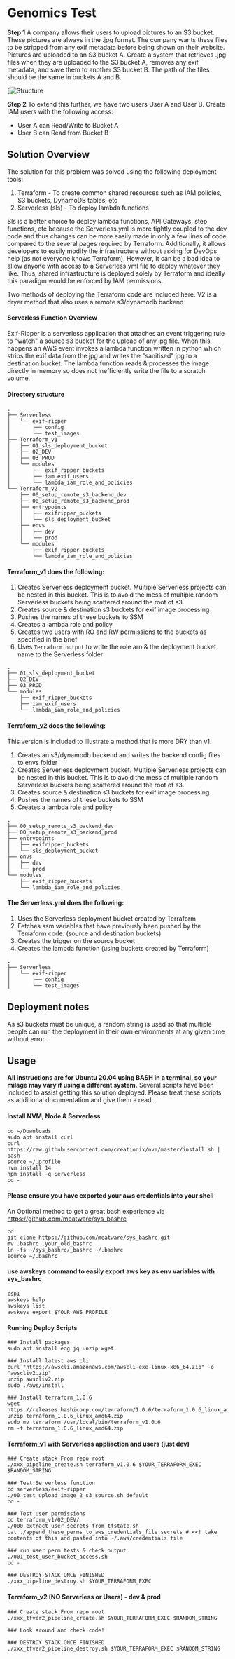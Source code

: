 # Genomics Test
**Step 1**
A company allows their users to upload pictures to an S3 bucket. These pictures are always in the .jpg format.
The company wants these files to be stripped from any exif metadata before being shown on their website.
Pictures are uploaded to an S3 bucket A.
Create a system that retrieves .jpg files when they are uploaded to the S3 bucket A, removes any exif metadata,
and save them to another S3 bucket B. The path of the files should be the same in buckets A and B.

[![Structure](https://i.ibb.co/j3yJSjc/image-structure.png)

**Step 2**
To extend this further, we have two users User A and User B. Create IAM users with the following access:
* User A can Read/Write to Bucket A
* User B can Read from Bucket B

## Solution Overview
The solution for this problem was solved using the following deployment tools:
1. Terraform - To create common shared resources such as IAM policies, S3 buckets, DynamoDB tables, etc
2. Serverless (sls) - To deploy lambda functions

Sls is a better choice to deploy lambda functions, API Gateways, step functions, etc because the Serverless.yml is more tightly coupled to the dev code and thus changes can be more easily made in only a few lines of code compared to the several pages required by Terraform. Additionally, it allows developers to  easily modify the infrastructure without asking for DevOps help (as not everyone knows Terraform). However, It can be a bad idea to allow anyone with access to a Serverless.yml file to deploy whatever they like. Thus, shared infrastructure is deployed solely by Terraform and ideally this paradigm would be enforced by IAM permissions.

Two methods of deploying the Terraform code are included here. V2 is a dryer method that also uses a remote s3/dynamodb backend

#### Serverless Function Overview
Exif-Ripper is a serverless application that attaches an event triggering rule to "watch" a source s3 bucket for the upload of any jpg file. When this happens an AWS event invokes a lambda function written in python which strips the exif data from the jpg and writes the "sanitised" jpg to a destination bucket. The lambda function reads & processes the image directly in memory so does not inefficiently write the file to a scratch volume.

#### Directory structure
```
.
├── Serverless
│   └── exif-ripper
│       ├── config
│       └── test_images
├── Terraform_v1
│   ├── 01_sls_deployment_bucket
│   ├── 02_DEV
│   ├── 03_PROD
│   └── modules
│       ├── exif_ripper_buckets
│       ├── iam_exif_users
│       └── lambda_iam_role_and_policies
└── Terraform_v2
    ├── 00_setup_remote_s3_backend_dev
    ├── 00_setup_remote_s3_backend_prod
    ├── entrypoints
    │   ├── exifripper_buckets
    │   └── sls_deployment_bucket
    ├── envs
    │   ├── dev
    │   └── prod
    └── modules
        ├── exif_ripper_buckets
        └── lambda_iam_role_and_policies

```

#### Terraform_v1 does the following:
1. Creates Serverless deployment bucket. Multiple Serverless projects can be nested in this bucket. This is to avoid the mess of multiple random Serverless buckets being scattered around the root of s3.
2. Creates source & destination s3 buckets for exif image processing
3. Pushes the names of these buckets to SSM
4. Creates a lambda role and policy
5. Creates two users with RO and RW permissions to the buckets as specified in the brief
6. Uses `Terraform output` to write the role arn & the deployment bucket name to the Serverless folder

```
.
├── 01_sls_deployment_bucket
├── 02_DEV
├── 03_PROD
└── modules
    ├── exif_ripper_buckets
    ├── iam_exif_users
    └── lambda_iam_role_and_policies

```

#### Terraform_v2 does the following:
This version is included to illustrate a method that is more DRY than v1.
1. Creates an s3/dynamodb backend and writes the backend config files to envs folder
2. Creates Serverless deployment bucket. Multiple Serverless projects can be nested in this bucket. This is to avoid the mess of multiple random Serverless buckets being scattered around the root of s3.
3. Creates source & destination s3 buckets for exif image processing
4. Pushes the names of these buckets to SSM
5. Creates a lambda role and policy

```
.
├── 00_setup_remote_s3_backend_dev
├── 00_setup_remote_s3_backend_prod
├── entrypoints
│   ├── exifripper_buckets
│   └── sls_deployment_bucket
├── envs
│   ├── dev
│   └── prod
└── modules
    ├── exif_ripper_buckets
    └── lambda_iam_role_and_policies
```


#### The Serverless.yml does the following:
1. Uses the Serverless deployment bucket created by Terraform
2. Fetches ssm variables that have previously been pushed by the Terraform code: (source and destination buckets)
3. Creates the trigger on the source bucket
4. Creates the lambda function (using buckets created by Terraform)

```
.
├── Serverless
│   └── exif-ripper
│       ├── config
│       └── test_images
```

## Deployment notes
As s3 buckets must be unique, a random string is used so that multiple people can run the deployment in their own environments at any given time without error.



## Usage
**All instructions are for Ubuntu 20.04 using BASH in a terminal, so your milage may vary if using a different system.**
Several scripts have been included to assist getting this solution deployed. Please treat these scripts as additional documentation and give them a read.

#### Install NVM, Node & Serverless

```
cd ~/Downloads
sudo apt install curl
curl https://raw.githubusercontent.com/creationix/nvm/master/install.sh | bash
source ~/.profile
nvm install 14
npm install -g Serverless
cd -
```

#### Please ensure you have exported your aws credentials into your shell
An Optional method to get a great bash experience via https://github.com/meatware/sys_bashrc

```
cd
git clone https://github.com/meatware/sys_bashrc.git
mv .bashrc .your_old_bashrc
ln -fs ~/sys_bashrc/_bashrc ~/.bashrc
source ~/.bashrc
```

#### use awskeys command to easily export aws key as env variables with sys_bashrc

```
csp1
awskeys help
awskeys list
awskeys export $YOUR_AWS_PROFILE
```

#### Running Deploy Scripts

```
### Install packages
sudo apt install eog jq unzip wget

### Install latest aws cli
curl "https://awscli.amazonaws.com/awscli-exe-linux-x86_64.zip" -o "awscliv2.zip"
unzip awscliv2.zip
sudo ./aws/install

### Install terraform_1.0.6
wget https://releases.hashicorp.com/terraform/1.0.6/terraform_1.0.6_linux_amd64.zip
unzip terraform_1.0.6_linux_amd64.zip
sudo mv terraform /usr/local/bin/terraform_v1.0.6
rm -f terraform_1.0.6_linux_amd64.zip
```

#### Terraform_v1 with Serverless appliaction and users (just dev)
```
### Create stack From repo root
./xxx_pipeline_create.sh terraform_v1.0.6 $YOUR_TERRAFORM_EXEC $RANDOM_STRING

### Test Serverless function
cd serverless/exif-ripper
./00_test_upload_image_2_s3_source.sh default
cd -

### Test user permissions
cd terraform_v1/02_DEV/
./000_extract_user_secrets_from_tfstate.sh
cat ./append_these_perms_to_aws_credentials_file.secrets # <<! take contents of this and pasted into ~/.aws/credentials file

### run user perm tests & check output
./001_test_user_bucket_access.sh
cd -

### DESTROY STACK ONCE FINISHED
./xxx_pipeline_destroy.sh $YOUR_TERRAFORM_EXEC
```
#### Terraform_v2 (NO Serverless or Users) - dev & prod
```
### Create stack From repo root
./xxx_tfver2_pipeline_create.sh $YOUR_TERRAFORM_EXEC $RANDOM_STRING

### Look around and check code!!

### DESTROY STACK ONCE FINISHED
./xxx_tfver2_pipeline_destroy.sh $YOUR_TERRAFORM_EXEC $RANDOM_STRING
```